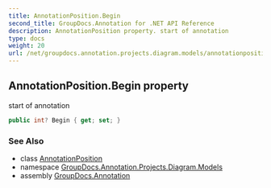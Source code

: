 ```yaml
---
title: AnnotationPosition.Begin
second_title: GroupDocs.Annotation for .NET API Reference
description: AnnotationPosition property. start of annotation
type: docs
weight: 20
url: /net/groupdocs.annotation.projects.diagram.models/annotationposition/begin/
---
```

## AnnotationPosition.Begin property

start of annotation

```csharp
public int? Begin { get; set; }
```

### See Also

* class [AnnotationPosition](../)
* namespace [GroupDocs.Annotation.Projects.Diagram.Models](../../annotationposition/)
* assembly [GroupDocs.Annotation](../../../)



